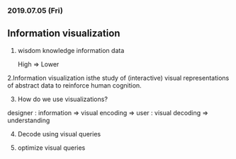 ### 2019.07.05 (Fri)

## Information visualization

1.  wisdom knowledge information data

     High        =>   Lower
     
2.Information visualization isthe study of (interactive) visual representations of
abstract data to reinforce human cognition.

3. How do we use visualizations?

 designer : information => visual encoding
 => user : visual decoding => understanding
 
 4. Decode using visual queries
 
 5. optimize visual queries
 
 
